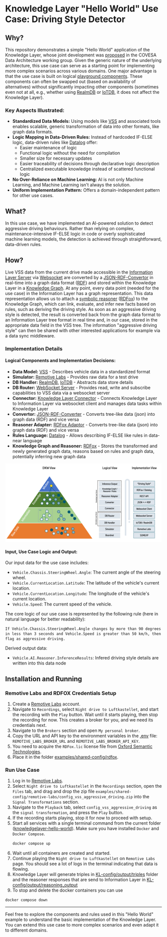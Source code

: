 # Knowledge Layer "Hello World" Use Case: Driving Style Detector

## Why?

This repository demonstrates a simple "Hello World" application of the Knowledge Layer, whose joint development was [proposed](https://wiki.covesa.global/pages/viewpage.action?pageId=71074417) in the COVESA Data Architecture working group. Given the generic nature of the underlying architecture, this use case can serve as a starting point for implementing more complex scenarios across various domains. One major advantage is that the use case is built on logical [playground components](../../cdsp/README.md). These components can often be swapped out (based on availability of alternatives) without significantly impacting other components (sometimes even not at all, e.g., whether using [RealmDB](../../cdsp/information-layer/handlers/src/realmdb/README.md) or [IoTDB](../../cdsp/information-layer/handlers/src/iotdb/README.md), it does not affect the Knowledge Layer).

### Key Aspects Illustrated:
- **Standardized Data Models:** Using models like [VSS](https://github.com/COVESA/vehicle_signal_specification/) and associated tools enables scalable, generic transformation of data into other formats, like graph data formats.
- **Logic Mapping in Data-Driven Rules:** Instead of hardcoded IF-ELSE logic, data-driven rules like [Datalog](https://en.wikipedia.org/wiki/Datalog) offer:
  - Easier maintenance of logic
  - Functional logic without the need for compilation
  - Smaller size for necessary updates
  - Easier traceability of decisions through declarative logic description
  - Centralized executable knowledge instead of scattered functional logic
- **No Over-Reliance on Machine Learning:** AI is not only Machine Learning, and Machine Learning isn't always the solution.
- **Uniform Implementation Pattern:** Offers a domain-independent pattern for other use cases.

## What?

In this use case, we have implemented an AI-powered solution to detect aggressive driving behaviours. Rather than relying on complex, maintenance-intensive IF-ELSE logic in code or overly sophisticated machine learning models, the detection is achieved through straightforward, data-driven rules.

## How?

Live VSS data from the current drive made accessible in the [Information Layer Server](../../cdsp/information-layer/README.md) via [Websocket](../../cdsp/information-layer/router/src/websocket-server.ts) are converted by a [JSON-RDF-Convertor](../../cdsp/knowledge-layer/connector/README.md) in real-time into a graph data format ([RDF](https://www.w3.org/RDF/)) and stored within the Knowledge Layer in a [Knowledge Graph](https://en.wikipedia.org/wiki/Knowledge_Graph). At any point, every data point (needed for the use case) in the Information Layer has a graph representation. This data representation allows us to attach a [symbolic reasoner](../../cdsp/knowledge-layer/symbolic-reasoner/README.md) ([RDFox](../../cdsp/knowledge-layer/symbolic-reasoner/rdfox/README.md)) to the Knowledge Graph, which can link, evaluate, and infer new facts based on rules, such as deriving the driving style. As soon as an aggressive driving style is detected, the result is converted back from the graph data format to an Information Layer tree format in real time and, in our case, stored in the appropriate data field in the VSS tree.  The information "aggressive driving style" can then be shared with other interested applications for example via a data sync middleware.

### Implementation Details

#### Logical Components and Implementation Decisions:
- **Data Model:** [VSS](https://github.com/COVESA/vehicle_signal_specification/) - Describes vehicle data in a standardized format
- **Simulator:** [Remotive Labs](../../examples/remotivelabs-feeder/README.md) - Provides raw data for a test drive
- **DB Handler:** [RealmDB](../../cdsp/information-layer/handlers/src/realmdb/README.md), [IoTDB](../../cdsp/information-layer/handlers/src/iotdb/README.md) - Abstracts data store details
- **DB Router:** [WebSocket Server](../../cdsp/information-layer/router/src/websocket-server.ts) - Provides read,
write and subscribe capabilities to VSS data via a websocket server
- **Connector:** [Knowledge Layer Connector](../../cdsp/knowledge-layer/connector/README.md) - Connects Knowledge Layer to Information Layer via websocket client and manages data tasks within Knowledge Layer
- **Convertor:** [JSON-RDF-Converter](../../cdsp/knowledge-layer/connector/json-rdf-convertor/README.md) - Converts tree-like data (json) into graph data (RDF) and vice versa
- **Reasoner Adapter:** [RDFox Adaptor](../../cdsp/knowledge-layer/symbolic-reasoner/README.md) - Converts tree-like data (json) into graph data (RDF) and vice versa
- **Rules Language:** [Datalog](https://en.wikipedia.org/wiki/Datalog) - Allows describing IF-ELSE like rules in data-near language
- **Knowledge Graph and Reasoner:** [RDFox](../../cdsp/knowledge-layer/symbolic-reasoner/rdfox/README.md) - Stores the transformed and newly generated graph data, reasons based on rules and graph data, potentially inferring new graph data

![The Use Case in a DIKW,logical and implementation view](KL-example-readme-graphic.png)

#### Input, Use Case Logic and Output:

Our input data for the use case includes:
- `Vehicle.Chassis.SteeringWheel.Angle`: The current angle of the steering wheel.
- `Vehicle.CurrentLocation.Latitude`: The latitude of the vehicle's current location.
- `Vehicle.CurrentLocation.Longitude`: The longitude of the vehicle's current location.
- `Vehicle.Speed`: The current speed of the vehicle.

The core logic of our use case is represented by the following rule (here in natural language for better readability):

<pre data-toolbar-order="disclaimer,copy-code,show-language" class="language-plaintext" style="border-radius: 0.5rem;"><code class="language-plaintext">If Vehicle.Chassis.SteeringWheel.Angle changes by more than 90 degrees in less than 3 seconds and Vehicle.Speed is greater than 50 km/h, then flag as aggressive driving.</code></pre>

Derived output data:
- `Vehicle.AI.Reasoner.InferenceResults`: Infered driving style details are written into this data node

## Installation and Running

### Remotive Labs and RDFOX Credentials Setup

1. Create a [Remotive Labs](https://remotivelabs.com/) account.
2. Navigate to `Recordings`, select `Night drive to Luftkastellet`, and start the recording with the `Play` button. Wait until it starts playing, then stop the recording for now. This creates a broker for you, and we need its credentials next.
3. Navigate to the `Brokers` section and open `My personal broker`.
4. Copy the URL and API key to the environment variables in the [.env](.env) file: `REMOTIVE_LABS_BROKER_URL` and `REMOTIVE_LABS_BROKER_API_KEY`.
5. You need to acquire the `RDFox.lic` license file from [Oxford Semantic Technologies](https://www.oxfordsemantic.tech/).
6. Place it in the folder [examples/shared-config/rdfox](../shared-config/rdfox).

### Run Use Case

1. Log in to [Remotive Labs](https://remotivelabs.com/).
2. Select `Night drive to Luftkastellet` in the `Recordings` section, open the `Files` tab, and drag and drop the zip file `examples/shared-config/remotive-labs/config_vss_aggressive_driving.zip` into the `Signal Transformations` section.
3. Navigate to the `Playback` tab, select `config_vss_aggressive_driving` as the `signal transformation`, and press the `Play` button.
4. If the recording starts playing, stop it for now to proceed with setup.
5. Start all services with a single terminal command from the current folder ([knowledgelayer-hello-world]()). Make sure you have installed `Docker` and `Docker Compose`.
   ```bash
   docker compose up
   ```
6. Wait until all containers are created and started.
7. Continue playing the `Night drive to Luftkastellet` on `Remotive Labs` page. You should see a lot of logs in the terminal indicating that data is flowing. 
8. Knowledge Layer will generate triples in [KL-config/output/triples](KL-config/output/triples) folder and the reasoner responses that are send to Information Layer in [KL-config/output/reasoning_output](KL-config/output/reasoning_output)
9. To stop and delete the docker containers you can use
  ```bash
  docker compose down
  ```
---

Feel free to explore the components and rules used in this "Hello World" example to understand the basic implementation of the Knowledge Layer. You can extend this use case to more complex scenarios and even adapt it to different domains.
